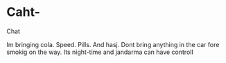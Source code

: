# Caht-
Chat

Im bringing cola. Speed. Pills. And hasj. Dont bring anything in the car fore smokig on the way. Its night-time and jandarma can have controll